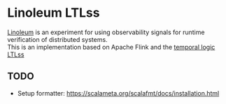 # Linoleum LTLss

[Linoleum](https://www.youtube.com/watch?v=d9ORimXBXLw) is an experiment for using observability signals for runtime verification of distributed systems.  
This is an implementation based on Apache Flink and the [temporal logic LTLss](https://ieeexplore.ieee.org/abstract/document/8868163)

## TODO

- Setup formatter: https://scalameta.org/scalafmt/docs/installation.html
